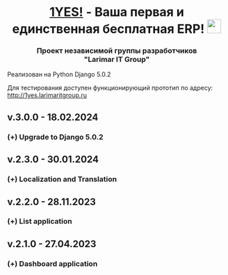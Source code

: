 <h1 align="center"><a href="http://1yes.larimaritgroup.ru/" target="_blank">1YES!</a> - Ваша первая и единственная бесплатная ERP! 
<img src="https://github.com/blackcater/blackcater/raw/main/images/Hi.gif" height="32"/></h1>
<h3 align="center">Проект независимой группы разработчиков<br />"Larimar IT Group"</h3>

Реализован на Python Django 5.0.2

Для тестирования доступен функционирующий прототип по адресу: http://1yes.larimaritgroup.ru

## v.3.0.0 - 18.02.2024
### (+) Upgrade to Django 5.0.2

## v.2.3.0 - 30.01.2024
### (+) Localization and Translation

## v.2.2.0 - 28.11.2023
### (+) List application

## v.2.1.0 - 27.04.2023
### (+) Dashboard application

